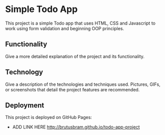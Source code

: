 # Simple Todo App

This project is a simple Todo app that uses HTML, CSS and Javascript to work using form validation and beginning OOP principles. 

## Functionality

Give a more detailed explanation of the project and its functionality.

## Technology

Give a description of the technologies and techniques used. Pictures, GIFs, or screenshots that detail the project features are recommended.

## Deployment

This project is deployed on GitHub Pages:

- ADD LINK HERE
http://brutusbram.github.io/todo-app-project
